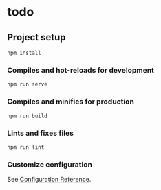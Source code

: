 # todo

## Project setup
```
npm install
```

### Compiles and hot-reloads for development
```
npm run serve
```

### Compiles and minifies for production
```
npm run build
```

### Lints and fixes files
```
npm run lint
```

### Customize configuration
See [Configuration Reference](https://cli.vuejs.org/config/).

<!-- #메인

![image](https://user-images.githubusercontent.com/52170581/120170794-4cf6c880-c23c-11eb-8e9c-0854045fa026.png)

#추가

![image](https://user-images.githubusercontent.com/52170581/120169952-6ea38000-c23b-11eb-85da-b9524afd4c96.png)
![image](https://user-images.githubusercontent.com/52170581/120170023-80852300-c23b-11eb-8fe2-d876e8066a8d.png)

#삭제

  ![ezgif-7-f8ed1d0de8b0 (1)](https://user-images.githubusercontent.com/52170581/120171076-98a97200-c23c-11eb-9b9b-9540d0b20b8f.gif)


 -->

